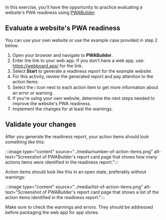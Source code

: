 In this exercise, you'll have the opportunity to practice evaluating a website's PWA readiness using [PWABuilder](https://aka.ms/pwa/mslearn/data). 

## Evaluate a website's PWA readiness

You can use your own website or use the example case provided in step 2 below.

1. Open your browser and navigate to **PWABuilder**.
1. Enter the link to your web app. If you don't have a web app, use: <https://webboard.app/> for the link.
1. Select **Start** to generate a readiness report for the example website.
1. For this activity, review the generated report and pay attention to the action items.
1. Select the ℹ️ icon next to each action item to get more information about an error or warning.
1. If you're using your own website, determine the next steps needed to improve the website's PWA readiness.
1. Implement the changes for at least the warnings.

## Validate your changes

After you generate the readiness report, your action items should look something like this:

:::image type="content" source="../media/number-of-action-items.png" alt-text="Screenshot of PWABuilder's report card page that shows how many actions items were identified in the readiness report.":::

Action items should look like this in an open state, preferably without warnings:

:::image type="content" source="../media/list-of-action-items.png" alt-text="Screenshot of PWABuilder's report card page that shows a list of the action items identified in the readiness report.":::

Make sure to check the warnings and errors. They should be addressed before packaging the web app for app stores.
